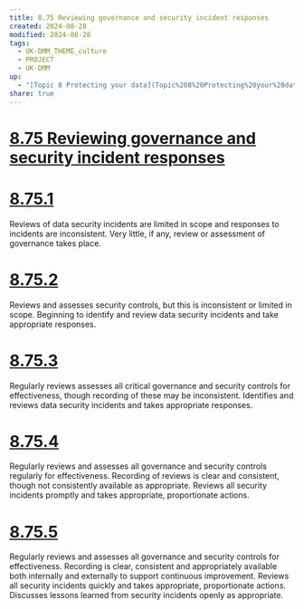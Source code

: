 ```yaml
---
title: 8.75 Reviewing governance and security incident responses
created: 2024-08-28
modified: 2024-08-28
tags:
  - UK-DMM_THEME_culture
  - PROJECT
  - UK-DMM
up:
  - "[Topic 8 Protecting your data](Topic%208%20Protecting%20your%20data.md)"
share: true
---
```

# [8.75 Reviewing governance and security incident responses](8.75%20Reviewing%20governance%20and%20security%20incident%20responses.md)
# [8.75.1](8.75.1.md)

Reviews of data security incidents are limited in scope and responses to incidents are inconsistent. Very little, if any, review or assessment of governance takes place.

# [8.75.2](8.75.2.md)

Reviews and assesses security controls, but this is inconsistent or limited in scope. Beginning to identify and review data security incidents and take appropriate responses.

# [8.75.3](8.75.3.md)

Regularly reviews assesses all critical governance and security controls for effectiveness, though recording of these may be inconsistent. Identifies and reviews data security incidents and takes appropriate responses.

# [8.75.4](8.75.4.md)

Regularly reviews and assesses all governance and security controls regularly for effectiveness. Recording of reviews is clear and consistent, though not consistently available as appropriate. Reviews all security incidents promptly and takes appropriate, proportionate actions.

# [8.75.5](8.75.5.md)

Regularly reviews and assesses all governance and security controls for effectiveness. Recording is clear, consistent and appropriately available both internally and externally to support continuous improvement. Reviews all security incidents quickly and takes appropriate, proportionate actions. Discusses lessons learned from security incidents openly as appropriate.
